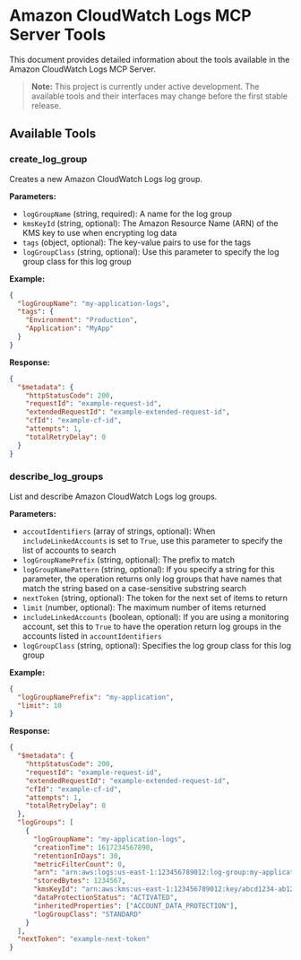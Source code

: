 # Amazon CloudWatch Logs MCP Server Tools

This document provides detailed information about the tools available in the Amazon CloudWatch Logs MCP Server.

> **Note:** This project is currently under active development. The available tools and their interfaces may change before the first stable release.

## Available Tools

### create_log_group

Creates a new Amazon CloudWatch Logs log group.

**Parameters:**

- `logGroupName` (string, required): A name for the log group
- `kmsKeyId` (string, optional): The Amazon Resource Name (ARN) of the KMS key to use when encrypting log data
- `tags` (object, optional): The key-value pairs to use for the tags
- `logGroupClass` (string, optional): Use this parameter to specify the log group class for this log group

**Example:**

```json
{
  "logGroupName": "my-application-logs",
  "tags": {
    "Environment": "Production",
    "Application": "MyApp"
  }
}
```

**Response:**

```json
{
  "$metadata": {
    "httpStatusCode": 200,
    "requestId": "example-request-id",
    "extendedRequestId": "example-extended-request-id",
    "cfId": "example-cf-id",
    "attempts": 1,
    "totalRetryDelay": 0
  }
}
```

### describe_log_groups

List and describe Amazon CloudWatch Logs log groups.

**Parameters:**

- `accoutIdentifiers` (array of strings, optional): When `includeLinkedAccounts` is set to `True`, use this parameter to specify the list of accounts to search
- `logGroupNamePrefix` (string, optional): The prefix to match
- `logGroupNamePattern` (string, optional): If you specify a string for this parameter, the operation returns only log groups that have names that match the string based on a case-sensitive substring search
- `nextToken` (string, optional): The token for the next set of items to return
- `limit` (number, optional): The maximum number of items returned
- `includeLinkedAccounts` (boolean, optional): If you are using a monitoring account, set this to `True` to have the operation return log groups in the accounts listed in `accountIdentifiers`
- `logGroupClass` (string, optional): Specifies the log group class for this log group

**Example:**

```json
{
  "logGroupNamePrefix": "my-application",
  "limit": 10
}
```

**Response:**

```json
{
  "$metadata": {
    "httpStatusCode": 200,
    "requestId": "example-request-id",
    "extendedRequestId": "example-extended-request-id",
    "cfId": "example-cf-id",
    "attempts": 1,
    "totalRetryDelay": 0
  },
  "logGroups": [
    {
      "logGroupName": "my-application-logs",
      "creationTime": 1617234567890,
      "retentionInDays": 30,
      "metricFilterCount": 0,
      "arn": "arn:aws:logs:us-east-1:123456789012:log-group:my-application-logs",
      "storedBytes": 1234567,
      "kmsKeyId": "arn:aws:kms:us-east-1:123456789012:key/abcd1234-ab12-cd34-ef56-abcdef123456",
      "dataProtectionStatus": "ACTIVATED",
      "inheritedProperties": ["ACCOUNT_DATA_PROTECTION"],
      "logGroupClass": "STANDARD"
    }
  ],
  "nextToken": "example-next-token"
}
```
